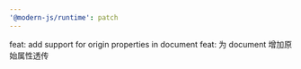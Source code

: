 ```yaml
---
'@modern-js/runtime': patch
---
```


feat: add support for origin properties in document
feat: 为 document 增加原始属性透传
